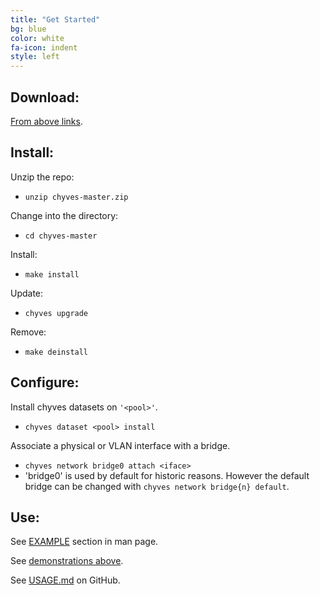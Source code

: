 ```yaml
---
title: "Get Started"
bg: blue
color: white
fa-icon: indent
style: left
---
```


## Download:

[From above links](#download).

## Install:

Unzip the repo:
- `unzip chyves-master.zip`

Change into the directory:
- `cd chyves-master`

Install:
- `make install`

Update:
- `chyves upgrade`

Remove:
- `make deinstall`

## Configure:

Install chyves datasets on `'<pool>'`.
- `chyves dataset <pool> install`

Associate a physical or VLAN interface with a bridge.
- `chyves network bridge0 attach <iface>`
- 'bridge0' is used by default for historic reasons. However the default bridge can be changed with `chyves network bridge{n} default`.


## Use:

See [EXAMPLE](http://htmlpreview.github.com/?https://raw.githubusercontent.com/chyves/chyves/master/man/chyves.8.html#EXAMPLES) section in man page.

See [demonstrations above](#demo).

See [USAGE.md](https://github.com/chyves/chyves/blob/master/USAGE.md) on GitHub.
